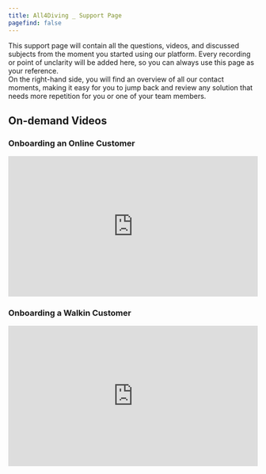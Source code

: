 ```yaml
---
title: All4Diving _ Support Page 
pagefind: false
---
```


This support page will contain all the questions, videos, and discussed subjects from the moment you started using our platform. Every recording or point of unclarity will be added here, so you can always use this page as your reference. </br>
On the right-hand side, you will find an overview of all our contact moments, making it easy for you to jump back and review any solution that needs more repetition for you or one of your team members.

## On-demand Videos

### Onboarding an Online Customer 
<div style="position: relative; padding-bottom: 56.25%; height: 0;"><iframe src="https://www.loom.com/embed/0fe68298794e4504bfc81d2e4c3536b1?sid=411b9084-5b1d-488d-bfcd-d76b50d27982" frameborder="0" webkitallowfullscreen mozallowfullscreen allowfullscreen style="position: absolute; top: 0; left: 0; width: 100%; height: 100%;"></iframe></div>

### Onboarding a Walkin Customer 
<div style="position: relative; padding-bottom: 56.25%; height: 0;"><iframe src="https://www.loom.com/embed/4c52f162e04749708ddf7b4c2401cc79?sid=fa1fad4d-dbee-428f-901f-e00360de586e" frameborder="0" webkitallowfullscreen mozallowfullscreen allowfullscreen style="position: absolute; top: 0; left: 0; width: 100%; height: 100%;"></iframe></div>

